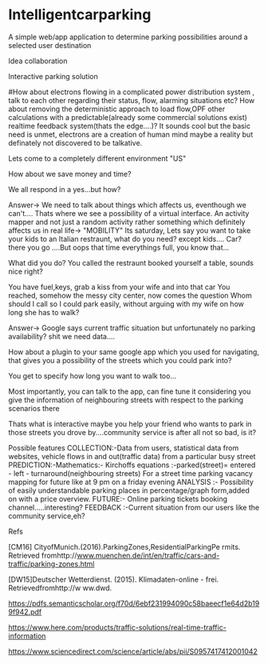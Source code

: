 # Intelligentcarparking
A simple web/app application to determine parking possibilities around a selected user destination


Idea collaboration

Interactive parking solution 

#How about electrons flowing in a complicated power distribution system , talk to each other regarding their status, flow, alarming situations etc?
How about removing the deterministic approach to load flow,OPF other calculations with a predictable(already some commercial solutions exist) realtime feedback system(thats the edge....)?
It sounds cool but the basic need is unmet, electrons are a creation of human mind maybe a reality but definately not discovered to be talkative.

Lets come to a completely different environment "US"

How about we save money and time?

We all respond in a yes...but how?

Answer-> We need to talk about things which affects us, eventhough we can't....
Thats where we see a possibility of a virtual interface.
An activity mapper and not just a random activity rather something which definitely affects us in real life-> "MOBILITY"
Its saturday,
Lets say you want to take your kids to an Italian restraunt, what do you need? except kids....
Car? there you go ....But oops that time everythings full, you know that...

What did you do? You called the restraunt booked yourself a table, sounds nice right?

You have fuel,keys, grab a kiss from your wife and into that car
You reached, somehow the messy city center, now comes the question 
Whom should I call so I could park easily, without arguing with my wife on how long she has to walk?

Answer-> Google says current traffic situation but unfortunately no parking availability? shit we need data....

How about a plugin to your same google app which you used for navigating, that gives you a possibility of the streets which you could park into?

You get to specify how long you want to walk too...

Most importantly, you can talk to the app, can fine tune it considering you give the information of neighbouring streets with respect to the parking scenarios there

Thats what is interactive maybe you help your friend who wants to park in those streets you drove by....community service is after all not so bad, is it?

Possible features
COLLECTION:-Data from users, statistical data from websites, vehicle flows in and out(traffic data) from a particular busy street
PREDICTION:-Mathematics:- Kirchoffs equations :-parked(street)= entered - left - turnaround(neighbouring streets)
For a street time parking vacancy mapping for future like at 9 pm on a friday evening
ANALYSIS :- Possibility of easily understandable parking places in percentage/graph form,added on with a price overview.
FUTURE:- Online parking tickets booking channel.....interesting?
FEEDBACK :-Current situation from our users like the community service,eh?


Refs

[CM16]  CityofMunich.(2016).ParkingZones,ResidentialParkingPe  rmits. Retrieved fromhttp://www.muenchen.de/int/en/traffic/cars-and-traffic/parking-zones.html

[DW15]Deutscher Wetterdienst. (2015). Klimadaten-online - frei.   Retrievedfromhttp://w  ww.dwd.

https://pdfs.semanticscholar.org/f70d/6ebf231994090c58baeecf1e64d2b199f942.pdf

https://www.here.com/products/traffic-solutions/real-time-traffic-information

https://www.sciencedirect.com/science/article/abs/pii/S0957417412001042
